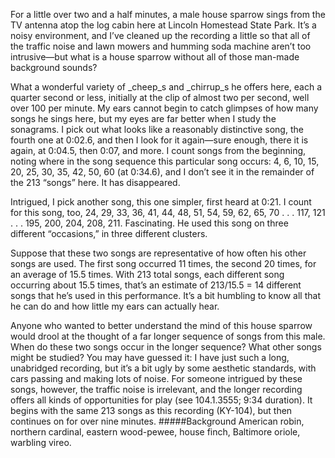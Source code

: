 For a little over two and a half minutes, a male house sparrow sings from the TV antenna atop the log cabin here at Lincoln Homestead State Park. It’s a noisy environment, and I’ve cleaned up the recording a little so that all of the traffic noise and lawn mowers and humming soda machine aren’t too intrusive—but what is a house sparrow without all of those man-made background sounds?

What a wonderful variety of _cheep_s and _chirrup_s he offers here, each a quarter second or less, initially at the clip of almost two per second, well over 100 per minute. My ears cannot begin to catch glimpses of how many songs he sings here, but my eyes are far better when I study the sonagrams. I pick out what looks like a reasonably distinctive song, the fourth one at 0:02.6, and then I look for it again—sure enough, there it is again, at 0:04.5, then 0:07, and more. I count songs from the beginning, noting where in the song sequence this particular song occurs: 4, 6, 10, 15, 20, 25, 30, 35, 42, 50, 60 (at 0:34.6), and I don’t see it in the remainder of the 213 “songs” here. It has disappeared.

Intrigued, I pick another song, this one simpler, first heard at 0:21. I count for this song, too, 24, 29, 33, 36, 41, 44, 48, 51, 54, 59, 62, 65, 70 . . . 117, 121 . . . 195, 200, 204, 208, 211. Fascinating. He used this song on three different “occasions,” in three different clusters.
 
Suppose that these two songs are representative of how often his other songs are used. The first song occurred 11 times, the second 20 times, for an average of 15.5 times. With 213 total songs, each different song occurring about 15.5 times, that’s an estimate of 213/15.5 = 14 different songs that he’s used in this performance. It’s a bit humbling to know all that he can do and how little my ears can actually hear.  

Anyone who wanted to better understand the mind of this house sparrow would drool at the thought of a far longer sequence of songs from this male. When do these two songs occur in the longer sequence? What other songs might be studied? You may have guessed it: I have just such a long, unabridged recording, but it’s a bit ugly by some aesthetic standards, with cars passing and making lots of noise. For someone intrigued by these songs, however, the traffic noise is irrelevant, and the longer recording offers all kinds of opportunities for play (see 104.1.3555; 9:34 duration). It begins with the same 213 songs as this recording (KY-104), but then continues on for over nine minutes. 
#####Background
American robin, northern cardinal, eastern wood-pewee, house finch, Baltimore oriole, warbling vireo.
